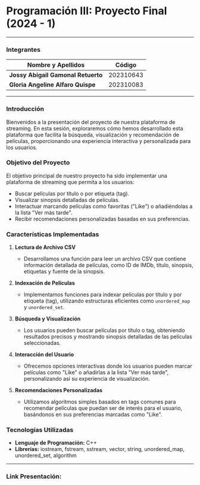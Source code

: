 # Programación III: Proyecto Final (2024 - 1)

---

### Integrantes
| Nombre y Apellidos                 | Código    |
|------------------------------------|-----------|
| **Jossy Abigail Gamonal Retuerto** | 202310643 |
| **Gloria Angeline Alfaro Quispe**  | 202310083 |

---

### Introducción
Bienvenidos a la presentación del proyecto de nuestra plataforma de streaming. En esta sesión, exploraremos cómo hemos desarrollado esta plataforma que facilita la búsqueda, visualización y recomendación de películas, proporcionando una experiencia interactiva y personalizada para los usuarios.

### Objetivo del Proyecto
El objetivo principal de nuestro proyecto ha sido implementar una plataforma de streaming que permita a los usuarios:
- Buscar películas por título o por etiqueta (tag).
- Visualizar sinopsis detalladas de películas.
- Interactuar marcando películas como favoritas ("Like") o añadiéndolas a la lista "Ver más tarde".
- Recibir recomendaciones personalizadas basadas en sus preferencias.

### Características Implementadas

1. **Lectura de Archivo CSV**
    - Desarrollamos una función para leer un archivo CSV que contiene información detallada de películas, como ID de IMDb, título, sinopsis, etiquetas y fuente de la sinopsis.

2. **Indexación de Películas**
    - Implementamos funciones para indexar películas por título y por etiqueta (tag), utilizando estructuras eficientes como `unordered_map` y `unordered_set`.

3. **Búsqueda y Visualización**
    - Los usuarios pueden buscar películas por título o tag, obteniendo resultados precisos y mostrando sinopsis detalladas de las películas seleccionadas.

4. **Interacción del Usuario**
    - Ofrecemos opciones interactivas donde los usuarios pueden marcar películas como "Like" o añadirlas a la lista "Ver más tarde", personalizando así su experiencia de visualización.

5. **Recomendaciones Personalizadas**
    - Utilizamos algoritmos simples basados en tags comunes para recomendar películas que puedan ser de interés para el usuario, basándonos en sus preferencias marcadas como "Like".

### Tecnologías Utilizadas
- **Lenguaje de Programación:** C++
- **Librerías:** iostream, fstream, sstream, vector, string, unordered_map, unordered_set, algorithm


--- 

### Link Presentación:
